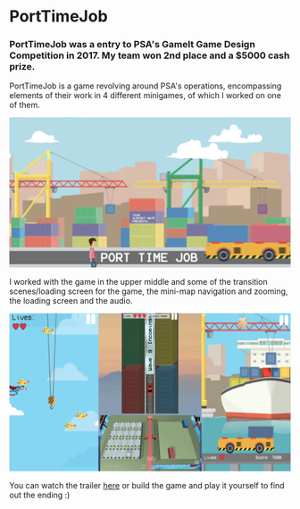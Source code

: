 # PortTimeJob

### PortTimeJob was a entry to PSA's GameIt Game Design Competition in 2017. My team won 2nd place and a $5000 cash prize. 

PortTimeJob is a game revolving around PSA's operations, encompassing elements of their work in 4 different minigames, of which I worked on one of them. 

![trailer splash](https://github.com/jirehcwe/PortTimeJob/blob/master/Assets/Game%20trailer.png)

I worked with the game in the upper middle and some of the transition scenes/loading screen for the game, the mini-map navigation and zooming, the loading screen and the audio.

![minigame splash](https://github.com/jirehcwe/PortTimeJob/blob/master/Assets/Mini%20games.png)

You can watch the trailer [here](https://www.facebook.com/singaporepsa/videos/1527597090641265/) or build the game and play it yourself to find out the ending :)
